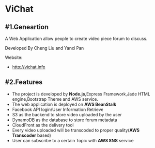ViChat
====================================

#1.Geneartion
------------------------------------
A Web Application allow people to create video piece forum to discuss.

Developed By Cheng Liu and Yanxi Pan

Website:
- http://vichat.info

#2.Features
-------------------------------------
* The project is developed by **Node.js**,Express Framework,Jade HTML engine,Bootstrap Theme and AWS service.
* The web application is deployed on **AWS BeanStalk**
* Facebook API login/User Information Retrieve 
* S3 as the backend to store video uploaded by the user
* DynamoDB as the database to store forum metadata
* CloudFront as the delivery tool
* Every video uploaded will be transcoded to proper quality(**AWS Transcoder** based)
* User can subscribe to a certain Topic with **AWS SNS** service
